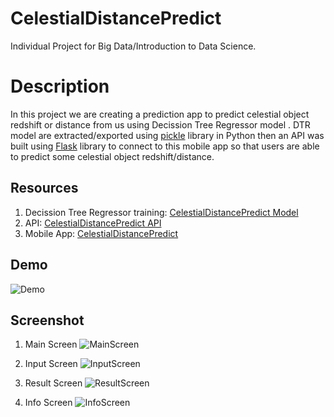 # CelestialDistancePredict
Individual Project for Big Data/Introduction to Data Science. 

# Description
In this project we are creating a prediction app to predict celestial object redshift or distance from us using Decission Tree Regressor model . DTR model are extracted/exported using [pickle](https://docs.python.org/3/library/pickle.html) library in Python then an API was built using [Flask](https://flask.palletsprojects.com/en/2.3.x/) library to connect to this mobile app so that users are able to predict some celestial object redshift/distance.

## Resources
1. Decission Tree Regressor training: [CelestialDistancePredict Model](https://github.com/Steven2110/CelestialDistancePredict-Model)
2. API: [CelestialDistancePredict API](https://github.com/Steven2110/CelestialDistancePredict-API)
3. Mobile App: [CelestialDistancePredict](https://github.com/Steven2110/CelestialDistancePredict)

## Demo
![Demo](https://github.com/Steven2110/CelestialDistancePredict/blob/main/Images/Demo.gif)

## Screenshot

1. Main Screen
![MainScreen](https://github.com/Steven2110/CelestialDistancePredict/blob/main/Images/MainScreen.png)

2. Input Screen
![InputScreen](https://github.com/Steven2110/CelestialDistancePredict/blob/main/Images/InputScreen.png)

3. Result Screen
![ResultScreen](https://github.com/Steven2110/CelestialDistancePredict/blob/main/Images/ResultScreen.png)

4. Info Screen
![InfoScreen](https://github.com/Steven2110/CelestialDistancePredict/blob/main/Images/InfoScreen.png)
